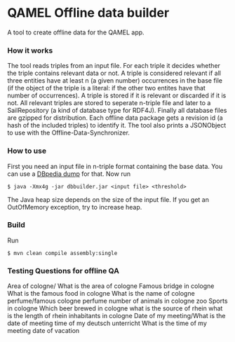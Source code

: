 # QAMEL Offline data builder

A tool to create offline data for the QAMEL app.

### How it works
The tool reads triples from an input file. For each triple it decides whether the triple contains relevant data or not. A triple is considered relevant if all three entities have at least n (a given number) occurrences in the base file (if the object of the triple is a literal: if the other two entites have that number of occurrences). A triple is stored if it is relevant or discarded if it is not. All relevant triples are stored to seperate n-triple file and later to a SailRepository (a kind of database type for RDF4J). Finally all database files are gzipped for distribution. Each offline data package gets a revision id (a hash of the included triples) to identify it. The tool also prints a JSONObject to use with the Offline-Data-Synchronizer.

### How to use
First you need an input file in n-triple format containing the base data. You can use a [DBpedia dump](http://wiki.dbpedia.org/downloads-2016-04) for that.
Now run
```
$ java -Xmx4g -jar dbbuilder.jar <input file> <threshold>
```
The Java heap size depends on the size of the input file. If you get an OutOfMemory exception, try to increase heap.

### Build
Run
```
$ mvn clean compile assembly:single
```
### Testing Questions for offline QA
Area of cologne/ What is the area of cologne
Famous bridge in cologne
What is the famous food in cologne
What is the name of cologne perfume/famous cologne perfume
number of animals in cologne zoo
Sports in cologne
Which beer brewed in cologne
what is the source of rhein
what is the length of rhein
inhabitants in cologne
Date of my meeting/What is the date of meeting
time of my deutsch unterricht
What is the time of my meeting
date of vacation